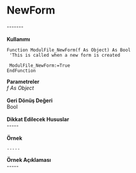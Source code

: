 # NewForm

\-------\
\
**Kullanımı**

```
Function ModulFile_NewForm(f As Object) As Bool
 'This is called when a new form is created

 ModulFile_NewForm:=True
EndFunction
```

**Parametreler**\
_f As Object_\
\
**Geri Dönüş Değeri**\
Bool\
\
**Dikkat Edilecek Hususlar**\
\-----\
\
**Örnek**

```
-----
```

**Örnek Açıklaması**\
\-----
